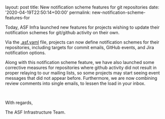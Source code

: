 
layout: post
title: New notification scheme features for git repositories
date: '2020-04-19T22:50:14+00:00'
permalink: new-notification-scheme-features-for

<p>Today, ASF Infra launched new features for projects wishing to update their notification schemes for git/github activity on their own.</p>
<p>Via the <a href="https://infra.apache.org/asf-yaml.html" target="_blank">.asf.yaml</a> file, projects can now define notification schemes for their repositories, including targets for commit emails, GitHub events, and Jira notification options.</p>
<p>Along with this notification scheme feature, we have also launched some corrective measures for repositories where github activity did not result in proper relaying to our mailing lists, so some projects may start seeing event messages that did not appear before. Furthermore, we are now combining review comments into single emails, to lessen the load in your inbox.</p><p><br></p><p>With regards,</p><p>The ASF Infrastructure Team.<br></p>
